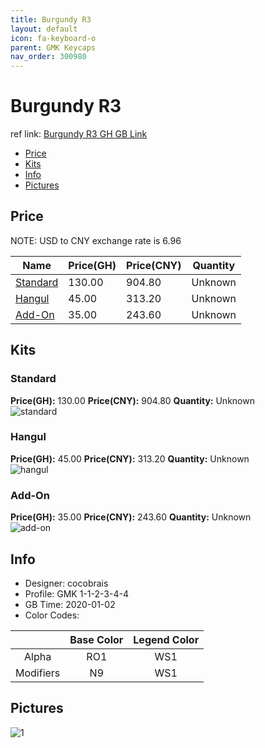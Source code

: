 ```yaml
---
title: Burgundy R3 
layout: default
icon: fa-keyboard-o
parent: GMK Keycaps
nav_order: 300980
---
```


# Burgundy R3 

ref link: [Burgundy R3 GH GB Link](https://geekhack.org/index.php?topic=104078.0)  

* [Price](#price)  
* [Kits](#kits)  
* [Info](#info)  
* [Pictures](#pictures)  


## Price  
NOTE: USD to CNY exchange rate is 6.96

| Name          | Price(GH)    |  Price(CNY) | Quantity |
| ------------- | ------------ |  ---------- | -------- |
|[Standard](#standard)|130.00|904.80|Unknown|
|[Hangul](#hangul)|45.00|313.20|Unknown|
|[Add-On](#add-on)|35.00|243.60|Unknown|


## Kits  
### Standard  
**Price(GH):** 130.00    **Price(CNY):** 904.80    **Quantity:** Unknown  
<img src="{{ 'assets/images/gmk-keycaps/burgundyr3/kits_pics/standard.jpg' | relative_url }}" alt="standard" class="image featured">

### Hangul  
**Price(GH):** 45.00    **Price(CNY):** 313.20    **Quantity:** Unknown  
<img src="{{ 'assets/images/gmk-keycaps/burgundyr3/kits_pics/hangul.jpg' | relative_url }}" alt="hangul" class="image featured">

### Add-On  
**Price(GH):** 35.00    **Price(CNY):** 243.60    **Quantity:** Unknown  
<img src="{{ 'assets/images/gmk-keycaps/burgundyr3/kits_pics/add-on.jpg' | relative_url }}" alt="add-on" class="image featured">


## Info  
* Designer: cocobrais  
* Profile: GMK 1-1-2-3-4-4  
* GB Time: 2020-01-02  
* Color Codes:  

| |Base Color     | Legend Color
| :-------------: | :-------------: | :------------:
|Alpha|RO1|WS1
|Modifiers|N9|WS1

## Pictures  
<img src="{{ 'assets/images/gmk-keycaps/burgundyr2/rendering_pics/1.jpg' | relative_url }}" alt="1" class="image featured">
